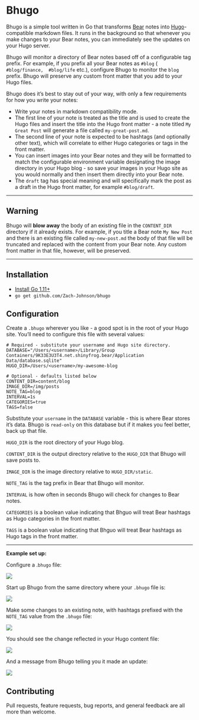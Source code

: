 # Bhugo

Bhugo is a simple tool written in Go that transforms [Bear](https://bear.app/) notes into [Hugo](https://gohugo.io/)-compatible markdown files. It runs in the background so that whenever you make changes to your Bear notes, you can immediately see the updates on your Hugo server.

Bhugo will monitor a directory of Bear notes based off of a configurable tag prefix. For example, if you prefix all your Bear notes as `#blog`  ( `#blog/finance,  #blog/life`  etc.), configure Bhugo to monitor the `blog` prefix. Bhugo will preserve any custom front matter that you add to your Hugo files.

Bhugo does it’s best to stay out of your way, with only a few requirements for how you write your notes:
- Write your notes in markdown compatibility mode.
- The first line of your note is treated as the title and is used to create the Hugo files and insert the title into the Hugo front matter - a note titled `My Great Post` will generate a file called `my-great-post.md`.
- The second line of your note is expected to be hashtags (and optionally other text), which will correlate to either Hugo categories or tags in the front matter.
- You can insert images into your Bear notes and they will be formatted to match the configurable environment variable designating the image directory in your Hugo blog - so save your images in your Hugo site as you would normally and then insert them directly into your Bear note.
- The `draft` tag has special meaning and will specifically mark the post as a draft in the Hugo front matter, for example `#blog/draft`.

- - - -
## **Warning**
Bhugo will **blow away** the body of an existing file in the `CONTENT_DIR` directory if it already exists. For example, if you title a Bear note `My New Post` and there is an existing file called `my-new-post.md` the body of that file will be truncated and replaced with the content from your Bear note. Any custom front matter in that file, however, will be preserved.

- - - -

## Installation
- [Install Go 1.11+](https://golang.org/dl/)
- `go get github.com/Zach-Johnson/bhugo`

## Configuration
Create a `.bhugo` wherever you like - a good spot is in the root of your Hugo site.  You’ll need to configure this file with several values:

```
# Required - substitute your username and Hugo site directory.
DATABASE="/Users/<username>/Library/Group Containers/9K33E3U3T4.net.shinyfrog.bear/Application Data/database.sqlite"
HUGO_DIR=/Users/<username>/my-awesome-blog

# Optional - defaults listed below
CONTENT_DIR=content/blog
IMAGE_DIR=/img/posts
NOTE_TAG=blog
INTERVAL=1s
CATEGORIES=true
TAGS=false
```

Substitute your `username` in the `DATABASE` variable - this is where Bear stores it’s data. Bhugo is `read-only` on this database but if it makes you feel better, back up that file.

`HUGO_DIR` is the root directory of your Hugo blog.

`CONTENT_DIR` is the output directory relative to the `HUGO_DIR` that Bhugo will save posts to.

`IMAGE_DIR` is the image directory relative to `HUGO_DIR/static`.

`NOTE_TAG` is the tag prefix in Bear that Bhugo will monitor.

`INTERVAL` is how often in seconds Bhugo will check for changes to Bear notes.

`CATEGORIES` is a boolean value indicating that Bhguo will treat Bear hashtags as Hugo categories in the front matter.

`TAGS` is a boolean value indicating that Bhguo will treat Bear hashtags as Hugo tags in the front matter.

- - - -

**Example set up:**

Configure a .`bhugo` file:

![](../assets/imgs/bhugo-file.png?raw=true)

Start up Bhugo from the same directory where your `.bhugo` file is:

![](../assets/imgs/bhugo-start.png?raw=true)


Make some changes to an existing note, with hashtags prefixed with the `NOTE_TAG` value from the `.bhugo` file:

![](../assets/imgs/bhugo-changes.png?raw=true)


You should see the change reflected in your Hugo content file:

![](../assets/imgs/bhugo-content.png?raw=true)


And a message from Bhugo telling you it made an update:

![](../assets/imgs/bhugo-updated.png?raw=true)


## Contributing
Pull requests, feature requests, bug reports, and general feedback are all more than welcome.
